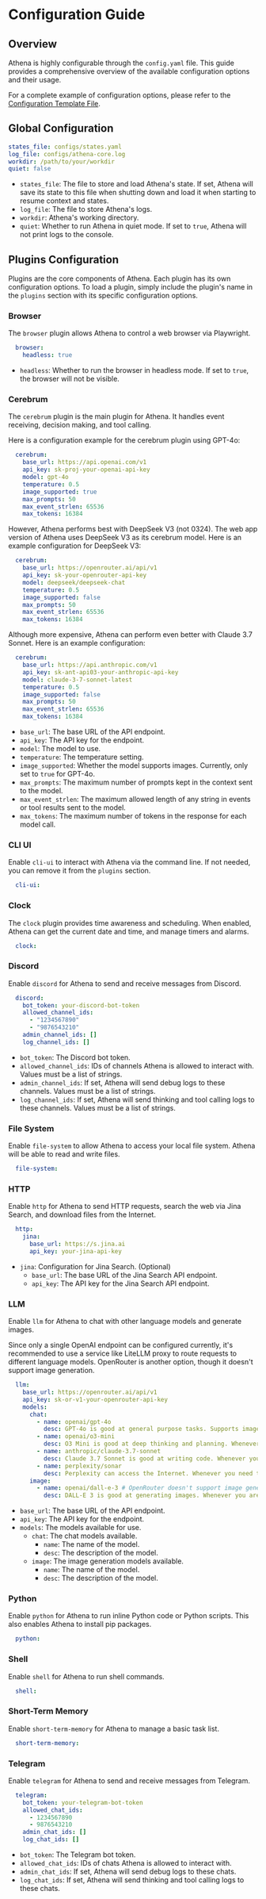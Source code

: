 # Configuration Guide

## Overview

Athena is highly configurable through the `config.yaml` file. This guide provides a comprehensive overview of the available configuration options and their usage.

For a complete example of configuration options, please refer to the [Configuration Template File](../configs/config.yaml-template).

## Global Configuration

```yaml
states_file: configs/states.yaml
log_file: configs/athena-core.log
workdir: /path/to/your/workdir
quiet: false
```

- `states_file`: The file to store and load Athena's state. If set, Athena will save its state to this file when shutting down and load it when starting to resume context and states.
- `log_file`: The file to store Athena's logs.
- `workdir`: Athena's working directory.
- `quiet`: Whether to run Athena in quiet mode. If set to `true`, Athena will not print logs to the console.

## Plugins Configuration

Plugins are the core components of Athena. Each plugin has its own configuration options. To load a plugin, simply include the plugin's name in the `plugins` section with its specific configuration options.

### Browser

The `browser` plugin allows Athena to control a web browser via Playwright.

```yaml
  browser:
    headless: true
```

- `headless`: Whether to run the browser in headless mode. If set to `true`, the browser will not be visible.

### Cerebrum

The `cerebrum` plugin is the main plugin for Athena. It handles event receiving, decision making, and tool calling.

Here is a configuration example for the cerebrum plugin using GPT-4o:

```yaml
  cerebrum:
    base_url: https://api.openai.com/v1
    api_key: sk-proj-your-openai-api-key
    model: gpt-4o
    temperature: 0.5
    image_supported: true
    max_prompts: 50
    max_event_strlen: 65536
    max_tokens: 16384
```

However, Athena performs best with DeepSeek V3 (not 0324). The web app version of Athena uses DeepSeek V3 as its cerebrum model. Here is an example configuration for DeepSeek V3:

```yaml
  cerebrum:
    base_url: https://openrouter.ai/api/v1
    api_key: sk-your-openrouter-api-key
    model: deepseek/deepseek-chat
    temperature: 0.5
    image_supported: false
    max_prompts: 50
    max_event_strlen: 65536
    max_tokens: 16384
```

Although more expensive, Athena can perform even better with Claude 3.7 Sonnet. Here is an example configuration:

```yaml
  cerebrum:
    base_url: https://api.anthropic.com/v1
    api_key: sk-ant-api03-your-anthropic-api-key
    model: claude-3-7-sonnet-latest
    temperature: 0.5
    image_supported: false
    max_prompts: 50
    max_event_strlen: 65536
    max_tokens: 16384
```

- `base_url`: The base URL of the API endpoint.
- `api_key`: The API key for the endpoint.
- `model`: The model to use.
- `temperature`: The temperature setting.
- `image_supported`: Whether the model supports images. Currently, only set to `true` for GPT-4o.
- `max_prompts`: The maximum number of prompts kept in the context sent to the model.
- `max_event_strlen`: The maximum allowed length of any string in events or tool results sent to the model.
- `max_tokens`: The maximum number of tokens in the response for each model call.

### CLI UI

Enable `cli-ui` to interact with Athena via the command line. If not needed, you can remove it from the `plugins` section.

```yaml
  cli-ui:
```

### Clock

The `clock` plugin provides time awareness and scheduling. When enabled, Athena can get the current date and time, and manage timers and alarms.

```yaml
  clock:
```

### Discord

Enable `discord` for Athena to send and receive messages from Discord.

```yaml
  discord:
    bot_token: your-discord-bot-token
    allowed_channel_ids:
      - "1234567890"
      - "9876543210"
    admin_channel_ids: []
    log_channel_ids: []
```

- `bot_token`: The Discord bot token.
- `allowed_channel_ids`: IDs of channels Athena is allowed to interact with. Values must be a list of strings.
- `admin_channel_ids`: If set, Athena will send debug logs to these channels. Values must be a list of strings.
- `log_channel_ids`: If set, Athena will send thinking and tool calling logs to these channels. Values must be a list of strings.

### File System

Enable `file-system` to allow Athena to access your local file system. Athena will be able to read and write files.

```yaml
  file-system:
```

### HTTP

Enable `http` for Athena to send HTTP requests, search the web via Jina Search, and download files from the Internet.

```yaml
  http:
    jina:
      base_url: https://s.jina.ai
      api_key: your-jina-api-key
```

- `jina`: Configuration for Jina Search. (Optional)
  - `base_url`: The base URL of the Jina Search API endpoint.
  - `api_key`: The API key for the Jina Search API endpoint.

### LLM

Enable `llm` for Athena to chat with other language models and generate images.

Since only a single OpenAI endpoint can be configured currently, it's recommended to use a service like LiteLLM proxy to route requests to different language models. OpenRouter is another option, though it doesn't support image generation.
 
```yaml
  llm:
    base_url: https://openrouter.ai/api/v1
    api_key: sk-or-v1-your-openrouter-api-key
    models:
      chat:
        - name: openai/gpt-4o
          desc: GPT-4o is good at general purpose tasks. Supports image input. Whenever you receive an image and need to understand it, pass it to this model using the image arg.
        - name: openai/o3-mini
          desc: O3 Mini is good at deep thinking and planning. Whenever you need to plan something complicated or solve complex math problems, use this model.
        - name: anthropic/claude-3.7-sonnet
          desc: Claude 3.7 Sonnet is good at writing code. Whenever you need to write code, use this model.
        - name: perplexity/sonar
          desc: Perplexity can access the Internet. Whenever you need to search the Internet, use this model.
      image:
        - name: openai/dall-e-3 # OpenRouter doesn't support image generation
          desc: DALL-E 3 is good at generating images. Whenever you are requested to generate images, use this model.
```

- `base_url`: The base URL of the API endpoint.
- `api_key`: The API key for the endpoint.
- `models`: The models available for use.
  - `chat`: The chat models available.
    - `name`: The name of the model.
    - `desc`: The description of the model.
  - `image`: The image generation models available.
    - `name`: The name of the model.
    - `desc`: The description of the model.

### Python

Enable `python` for Athena to run inline Python code or Python scripts. This also enables Athena to install pip packages.

```yaml
  python:
```

### Shell

Enable `shell` for Athena to run shell commands.

```yaml
  shell:
```

### Short-Term Memory

Enable `short-term-memory` for Athena to manage a basic task list.

```yaml
  short-term-memory:
```

### Telegram

Enable `telegram` for Athena to send and receive messages from Telegram.

```yaml
  telegram:
    bot_token: your-telegram-bot-token
    allowed_chat_ids:
      - 1234567890
      - 9876543210
    admin_chat_ids: []
    log_chat_ids: []
```

- `bot_token`: The Telegram bot token.
- `allowed_chat_ids`: IDs of chats Athena is allowed to interact with.
- `admin_chat_ids`: If set, Athena will send debug logs to these chats.
- `log_chat_ids`: If set, Athena will send thinking and tool calling logs to these chats.
